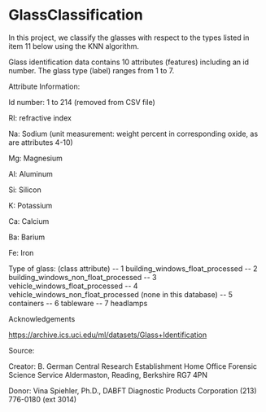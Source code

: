 # GlassClassification

In this project, we classify the glasses with respect to the types listed in item 11 below using the KNN algorithm.  

Glass identification data contains 10 attributes (features) including an id number. The glass type (label) ranges from 1 to 7.

Attribute Information:

Id number: 1 to 214 (removed from CSV file)

RI: refractive index

Na: Sodium (unit measurement: weight percent in corresponding oxide, as are attributes 4-10)

Mg: Magnesium

Al: Aluminum

Si: Silicon

K: Potassium

Ca: Calcium

Ba: Barium

Fe: Iron

Type of glass: (class attribute) -- 1 building_windows_float_processed -- 2 building_windows_non_float_processed -- 3 vehicle_windows_float_processed -- 4 vehicle_windows_non_float_processed (none in this database) -- 5 containers -- 6 tableware -- 7 headlamps

Acknowledgements

https://archive.ics.uci.edu/ml/datasets/Glass+Identification 

Source:

Creator: B. German Central Research Establishment Home Office Forensic Science Service Aldermaston, Reading, Berkshire RG7 4PN

Donor: Vina Spiehler, Ph.D., DABFT Diagnostic Products Corporation (213) 776-0180 (ext 3014)
